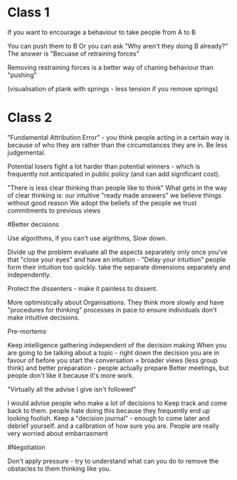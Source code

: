 
# Class 1

If you want to encourage a behaviour to take people from A to B

You can push them to B
Or you can ask "Why aren't they doing B already?"
The answer is "Becuase of retraining forces"

Removing restraining forces is a better way of chaning behaviour than "pushing"

(visualisation of plank with springs - less tension if you remove springs)

# Class 2

"Fundamental Attribution Error" - you think people acting in a certain way is because of who they are rather than the circumstances they are in.
Be less judgemental.

Potential losers fight a lot harder than potential winners - which is frequently not anticipated in public policy (and can add significant cost).

"There is less clear thinking than people like to think"
What gets in the way of clear thinking is: 
our intuitive "ready made answers"
we believe things without good reason
We adopt the beliefs of the people we trust
commitments to previous views

#Better decisions

Use algorithms, if you can't use algrithms, Slow down.

Divide up the problem evaluate all the aspects separately only once you've that "close your eyes" and have an intuition - "Delay your intuition" people form their intuition too quickly. take the separate dimensions separately and independently.

Protect the dissenters - make it painless to dissent.

More optimistically about Organisations. They think more slowly and have "procedures for thinking" processes in pace to ensure individuals don't make intuitive decisions.

Pre-mortems

Keep intelligence gathering independent of the decision making
When you are going to be talking about a topic - right down the decision you are in favour of before you start the conversation = broader views (less group think) and better preparation - people actually prepare
Better meetings, but people don't like it because it's more work.

"Virtually all the advise I give isn't followed"

I would advise people who make a lot of decisions to Keep track and come back to them.
people hate doing this because they frequently end up looking foolish.
Keep a "decision journal" - enough to come later and debrief yourself. and a calibration of how sure you are.
People are really very worried about embarrasment


#Negotiation

Don't apply pressure - try to understand what can you do to remove the obstacles to them thinking like you.





